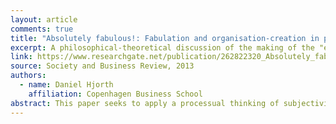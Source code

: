 ```yaml
---
layout: article
comments: true
title: "Absolutely fabulous!: Fabulation and organisation-creation in processes of becoming-entrepreneur"
excerpt: A philosophical-theoretical discussion of the making of the "entrepreneurial subject."
link: https://www.researchgate.net/publication/262822320_Absolutely_fabulous_Fabulation_and_organisation-creation_in_processes_of_becoming-entrepreneur
source: Society and Business Review, 2013
authors:
  - name: Daniel Hjorth
    affiliation: Copenhagen Business School
abstract: This paper seeks to apply a processual thinking of subjectivity in the study of “becoming entrepreneur”. Design/methodology/approach – Through analysing Foucault's idea of subjectification, by the help of Deleuze's comments and elaborations, the paper seeks to clarify one opacity in entrepreneurship research – the “vanishing presence” of the entrepreneur in processual studies of entrepreneurship. To avoid performative contradiction, the paper seeks to contextualise this attempt in guiding principles provided by process philosophy. Findings – Without a process view, “the subject” as entity and self-constitutive *res cogitans* (thinking thing or mind) will take priority over subjectification, and the paper will loose the possibility to think and study the process of becoming-subject in its own terms. Originality/value – Understanding entrepreneurship as organisation-creation, the paper here adds a processual conceptualisation to the study of such processes by focusing on the arrangements (*agancements* [sic] as Deleuze called this, or *dispositifs* as Foucault preferred to use) in which subjectification into “entrepreneur” happens.
---
```

